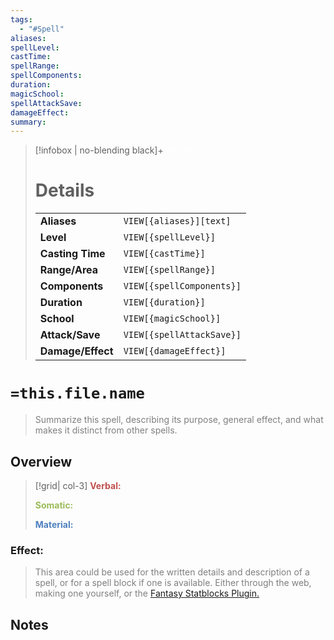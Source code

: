 ```yaml
---
tags:
  - "#Spell"
aliases:
spellLevel:
castTime:
spellRange:
spellComponents:
duration:
magicSchool:
spellAttackSave:
damageEffect:
summary:
---
```


> [!infobox | no-blending black]+ <font color="#ffffff">Infobox</font>
>
> # Details
> |  |  |
> |---|---|
> | **Aliases** | `VIEW[{aliases}][text]` |
> | **Level** | `VIEW[{spellLevel}]` |
> | **Casting Time** | `VIEW[{castTime}]` |
> | **Range/Area** | `VIEW[{spellRange}]` |
> | **Components** | `VIEW[{spellComponents}]` |
> | **Duration** | `VIEW[{duration}]` |
> | **School** | `VIEW[{magicSchool}]` |
> | **Attack/Save** | `VIEW[{spellAttackSave}]` |
> | **Damage/Effect** | `VIEW[{damageEffect}]` |

# `=this.file.name`

> <font color="#7f7f7f">Summarize this spell, describing its purpose, general effect, and what makes it distinct from other spells.</font>

## Overview

> [!grid| col-3]
> <font color="#c0504d">**Verbal:**</font>
>
> <font color="#9bbb59">**Somatic:**</font>
>
> <font color="#4f81bd">**Material:**</font>
### Effect:

> <font color="#7f7f7f">This area could be used for the written details and description of a spell, or for a spell block if one is available. Either through the web, making one yourself, or the</font> [Fantasy Statblocks Plugin.](https://github.com/javalent/fantasy-statblocks)

## Notes


